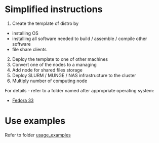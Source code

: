 # Simplified instructions

1. Create the template of distro by
  - installing OS
  - installing all software needed to build / assemble / compile other software
  - file share clients
2. Deploy the template to one of other machines
3. Convert one of the nodes to a managing
4. Add node for shared files storage
5. Deploy SLURM / MUNGE / NAS infrastructure to the cluster
6. Multiply number of computing node

For details - refer to a folder named after appropriate operating system:
- [Fedora 33](fedora)

# Use examples
Refer to folder [usage_examples](usage_examples)
